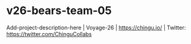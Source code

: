 # v26-bears-team-05
Add-project-description-here | Voyage-26 | https://chingu.io/ | Twitter: https://twitter.com/ChinguCollabs
